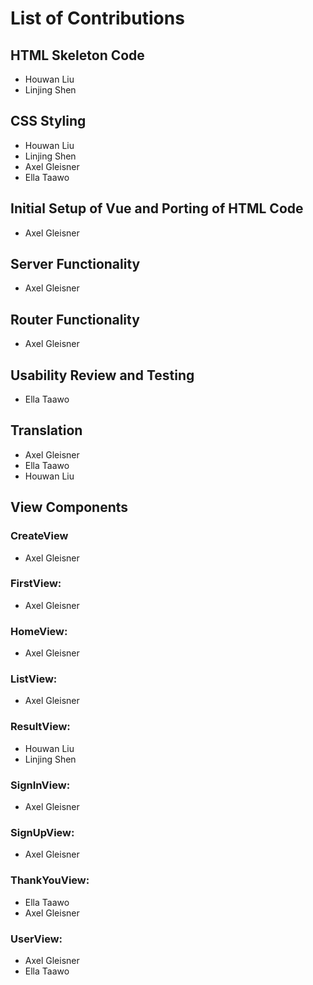 # List of Contributions

## HTML Skeleton Code
- Houwan Liu
- Linjing Shen

## CSS Styling
- Houwan Liu
- Linjing Shen
- Axel Gleisner
- Ella Taawo

## Initial Setup of Vue and Porting of HTML Code
- Axel Gleisner

## Server Functionality
- Axel Gleisner

## Router Functionality
- Axel Gleisner

## Usability Review and Testing
- Ella Taawo

## Translation
- Axel Gleisner
- Ella Taawo
- Houwan Liu

## View Components

### CreateView
- Axel Gleisner

### FirstView:
- Axel Gleisner

### HomeView:
- Axel Gleisner

### ListView:
- Axel Gleisner

### ResultView:
- Houwan Liu
- Linjing Shen

### SignInView:
- Axel Gleisner

### SignUpView:
- Axel Gleisner

### ThankYouView:
- Ella Taawo
- Axel Gleisner

### UserView:
- Axel Gleisner
- Ella Taawo

